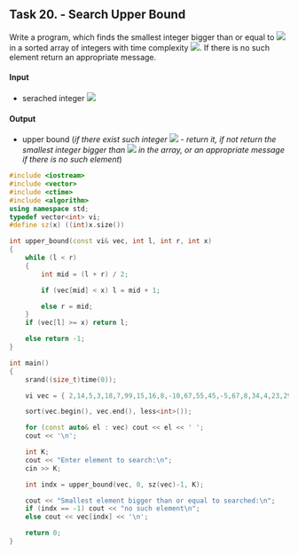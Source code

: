## Task 20. - Search Upper Bound
Write a program, which finds the smallest integer bigger than or equal to <img src="https://latex.codecogs.com/svg.latex?\Large&space;X"> in a sorted array of integers with time complexity <img src="https://latex.codecogs.com/svg.latex?\Large&space;O(log(N))">. If there is no such element return an appropriate message.

#### Input
- serached integer <img src="https://latex.codecogs.com/svg.latex?\Large&space;-10^{16}<X<=10^{16}">
#### Output
- upper bound (*if there exist such integer <img src="https://latex.codecogs.com/svg.latex?\Large&space;X"> - return it, if not return the smallest integer bigger than <img src="https://latex.codecogs.com/svg.latex?\Large&space;X"> in the array, or an appropriate message if there is no such element*)
```cpp
#include <iostream>
#include <vector>
#include <ctime>
#include <algorithm>
using namespace std;
typedef vector<int> vi;
#define sz(x) ((int)x.size())

int upper_bound(const vi& vec, int l, int r, int x)
{
	while (l < r)
	{
		int mid = (l + r) / 2;

		if (vec[mid] < x) l = mid + 1;

		else r = mid;
	}
	if (vec[l] >= x) return l;

	else return -1;
}

int main()
{
	srand((size_t)time(0));

	vi vec = { 2,14,5,3,18,7,99,15,16,8,-10,67,55,45,-5,67,8,34,4,23,29,9,46,39,13,22 };

	sort(vec.begin(), vec.end(), less<int>());

	for (const auto& el : vec) cout << el << ' ';
	cout << '\n';

	int K;
	cout << "Enter element to search:\n";
	cin >> K;

	int indx = upper_bound(vec, 0, sz(vec)-1, K);

	cout << "Smallest element bigger than or equal to searched:\n";
	if (indx == -1) cout << "no such element\n";
	else cout << vec[indx] << '\n';

	return 0;
}

```
